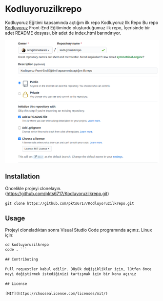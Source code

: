 # Kodluyoruzilkrepo
Kodluyoruz Eğitimi kapsamında açtığım ilk repo
Kodluyoruz Ilk Repo
Bu repo [Kodluyoruz](https://kodluyoruz.org) Front-End Eğitiminde oluşturduğumuz ilk repo, İçerisinde bir adet README dosyası, bir adet de index.html barındırıyor.

[![github](https://github.com/Kodluyoruz/taskforce/raw/main/git/odev1/figures/github.png)](https://github.com/Kodluyoruz/taskforce/blob/main/git/odev1/figures/github.png)

## Installation
Öncelikle projeyi clonelayın. (https://github.com/pkts6717/Kodluyoruzilkrepo.git)

``` git clone https://github.com/pkts6717/Kodluyoruzilkrepo.git ```

## Usage

Projeyi cloneladıktan sonra Visual Studio Code programında açınız.
Linux için:
``` Phyton
cd kodluyoruzilkrepo
code . ```

## Contributing

Pull requestler kabul edilir. Büyük değişiklikler için, lütfen önce neyi değiştirmek istediğinizi tartışmak için bir konu açınız

## License

[MIT](https://choosealicense.com/licenses/mit/)



